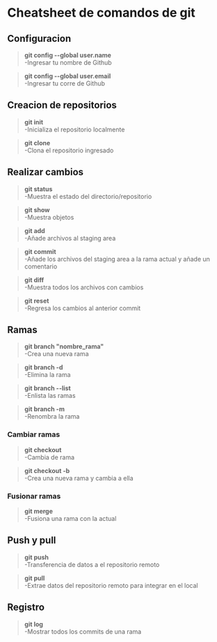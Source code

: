 # Cheatsheet de comandos de git

## Configuracion

>**git config --global user.name**  
> -Ingresar tu nombre de Github

>**git config --global user.email**   
> -Ingresar tu corre de Github

## Creacion de repositorios

>**git init**  
> -Inicializa el repositorio localmente

>**git clone**  
> -Clona el repositorio ingresado

## Realizar cambios

>**git status**  
> -Muestra el estado del directorio/repositorio

>**git show**  
> -Muestra objetos

>**git add**  
> -Añade archivos al staging area

>**git commit**  
> -Añade los archivos del staging area a la rama actual y añade un comentario

>**git diff**  
> -Muestra todos los archivos con cambios

>**git reset**   
> -Regresa los cambios al anterior commit

## Ramas

>**git branch "nombre_rama"**  
> -Crea una nueva rama

>**git branch -d**  
> -Elimina la rama

>**git branch --list**  
> -Enlista las ramas

>**git branch -m**  
> -Renombra la rama

### Cambiar ramas

>**git checkout**  
> -Cambia de rama

>**git checkout -b**  
> -Crea una nueva rama y cambia a ella

### Fusionar ramas

>**git merge**  
> -Fusiona una rama con la actual


## Push y pull

>**git push**  
> -Transferencia de datos a el repositorio remoto

>**git pull**  
> -Extrae datos del repositorio remoto para integrar en el local

## Registro

>**git log**  
> -Mostrar todos los commits de una rama

